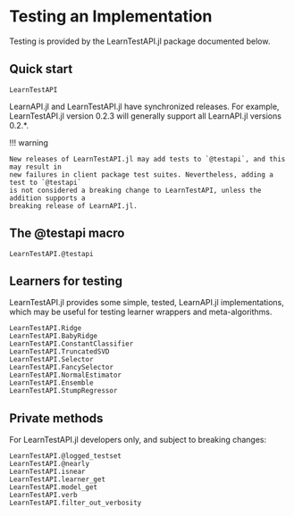 # Testing an Implementation

Testing is provided by the LearnTestAPI.jl package documented below. 

## Quick start

```@docs
LearnTestAPI
```

LearnAPI.jl and LearnTestAPI.jl have synchronized releases. For example, LearnTestAPI.jl
version 0.2.3 will generally support all LearnAPI.jl versions 0.2.*.

!!! warning

    New releases of LearnTestAPI.jl may add tests to `@testapi`, and this may result in
    new failures in client package test suites. Nevertheless, adding a test to `@testapi`
    is not considered a breaking change to LearnTestAPI, unless the addition supports a
    breaking release of LearnAPI.jl.


## The @testapi macro

```@docs
LearnTestAPI.@testapi
```

## Learners for testing

LearnTestAPI.jl provides some simple, tested, LearnAPI.jl implementations, which may be
useful for testing learner wrappers and meta-algorithms. 

```@docs
LearnTestAPI.Ridge
LearnTestAPI.BabyRidge
LearnTestAPI.ConstantClassifier
LearnTestAPI.TruncatedSVD
LearnTestAPI.Selector
LearnTestAPI.FancySelector
LearnTestAPI.NormalEstimator
LearnTestAPI.Ensemble
LearnTestAPI.StumpRegressor
```

## Private methods

For LearnTestAPI.jl developers only, and subject to breaking changes:

```@docs
LearnTestAPI.@logged_testset
LearnTestAPI.@nearly
LearnTestAPI.isnear
LearnTestAPI.learner_get
LearnTestAPI.model_get
LearnTestAPI.verb
LearnTestAPI.filter_out_verbosity
```

